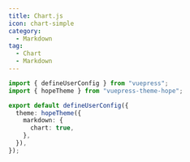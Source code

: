 ```yaml
---
title: Chart.js
icon: chart-simple
category:
  - Markdown
tag:
  - Chart
  - Markdown
---
```


<!-- @include: @md-enhance/guide/chart/chartjs.md#before -->

```ts {7} title=".vuepress/config.ts"
import { defineUserConfig } from "vuepress";
import { hopeTheme } from "vuepress-theme-hope";

export default defineUserConfig({
  theme: hopeTheme({
    markdown: {
      chart: true,
    },
  }),
});
```

<!-- @include: @md-enhance/guide/chart/chartjs.md#after -->
